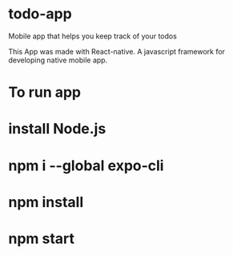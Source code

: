 # todo-app

Mobile app that helps you keep track of your todos

This App was made with React-native. A javascript framework for developing native mobile app.

# To run app

# install Node.js 
# npm i --global expo-cli
# npm install
# npm start